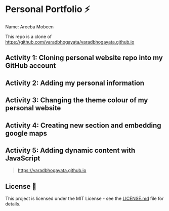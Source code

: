 # Personal Portfolio ⚡️ 
Name: Areeba Mobeen  

This repo is a clone of https://github.com/varadbhogayata/varadbhogayata.github.io 



## Activity 1: Cloning personal website repo into my GitHub account


## Activity 2: Adding my personal information

## Activity 3: Changing the theme colour of my personal website


## Activity 4: Creating new section and embedding google maps 


## Activity 5: Adding dynamic content with JavaScript 





> https://varadbhogayata.github.io

## License 📄
This project is licensed under the MIT License - see the [LICENSE.md](./LICENSE) file for details.
